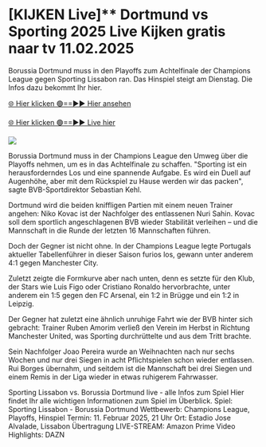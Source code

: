 # [KIJKEN Live]** Dortmund vs Sporting 2025 Live Kijken gratis naar tv 11.02.2025 #

Borussia Dortmund muss in den Playoffs zum Achtelfinale der Champions League gegen Sporting Lissabon ran. Das Hinspiel steigt am Dienstag. Die Infos dazu bekommt Ihr hier.

[🌐 Hier klicken 🟢==►► Hier ansehen](https://t.co/PSN2tXj38H)

[🌐 Hier klicken 🟢==►► Live hier](https://t.co/PSN2tXj38H)

<a href="https://t.co/PSN2tXj38H" rel="nofollow" data-target="animated-image.originalLink"><img src="https://camo.githubusercontent.com/1be82823e85778f8a57db5ea2a2e46822e8721e5be32dc31a466a7df3bb16d49/68747470733a2f2f636c6173736963616c7363686f6f6c6f6662616c6c65746c692e636f6d2f6e686b2f72676273727465672e676966" data-canonical-src="https://classicalschoolofballetli.com/nhk/rgbsrteg.gif" style="max-width: 100%; display: inline-block;" data-target="animated-image.originalImage"></a>

Borussia Dortmund muss in der Champions League den Umweg über die Playoffs nehmen, um es in das Achtelfinale zu schaffen. "Sporting ist ein herausforderndes Los und eine spannende Aufgabe. Es wird ein Duell auf Augenhöhe, aber mit dem Rückspiel zu Hause werden wir das packen", sagte BVB-Sportdirektor Sebastian Kehl.

Dortmund wird die beiden kniffligen Partien mit einem neuen Trainer angehen: Niko Kovac ist der Nachfolger des entlassenen Nuri Sahin. Kovac soll dem sportlich angeschlagenen BVB wieder Stabilität verleihen – und die Mannschaft in die Runde der letzten 16 Mannschaften führen.

Doch der Gegner ist nicht ohne. In der Champions League legte Portugals aktueller Tabellenführer in dieser Saison furios los, gewann unter anderem 4:1 gegen Manchester City.

Zuletzt zeigte die Formkurve aber nach unten, denn es setzte für den Klub, der Stars wie Luis Figo oder Cristiano Ronaldo hervorbrachte, unter anderem ein 1:5 gegen den FC Arsenal, ein 1:2 in Brügge und ein 1:2 in Leipzig.

Der Gegner hat zuletzt eine ähnlich unruhige Fahrt wie der BVB hinter sich gebracht: Trainer Ruben Amorim verließ den Verein im Herbst in Richtung Manchester United, was Sporting durchrüttelte und aus dem Tritt brachte.

Sein Nachfolger Joao Pereira wurde an Weihnachten nach nur sechs Wochen und nur drei Siegen in acht Pflichtspielen schon wieder entlassen. Rui Borges übernahm, und seitdem ist die Mannschaft bei drei Siegen und einem Remis in der Liga wieder in etwas ruhigerem Fahrwasser.

Sporting Lissabon vs. Borussia Dortmund live - alle Infos zum Spiel
Hier findet Ihr alle wichtigen Informationen zum Spiel im Überblick.
Spiel: Sporting Lissabon - Borussia Dortmund
Wettbewerb: Champions League, Playoffs, Hinspiel
Termin: 11. Februar 2025, 21 Uhr
Ort: Estadio Jose Alvalade, Lissabon
Übertragung LIVE-STREAM: Amazon Prime Video
Highlights: DAZN
